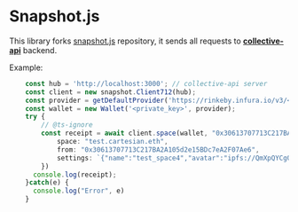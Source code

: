 # Snapshot.js

This library forks [snapshot.js](https://github.com/snapshot-labs/snapshot.js) repository, it sends all requests to **[collective-api](https://github.com/snapshot-labs/collective-api)** backend.

Example:
```typescript
    const hub = 'http://localhost:3000'; // collective-api server
    const client = new snapshot.Client712(hub);
    const provider = getDefaultProvider('https://rinkeby.infura.io/v3/<infura_project_id>');
    const wallet = new Wallet('<private_key>', provider);
    try {
        // @ts-ignore
        const receipt = await client.space(wallet, "0x30613707713C217BA2A105d2e15BDc7eA2F07Ae6", {
            space: "test.cartesian.eth",
            from: "0x30613707713C217BA2A105d2e15BDc7eA2F07Ae6",
            settings: `{"name":"test_space4","avatar":"ipfs://QmXpQYCgQ6276RaBAXizkBgCtqabKe8CsXujqhdkStafHQ","symbol":"DAIx","voting":{},"network":"4","plugins":{"safeSnap":{"safes":[{"network":"4", "realityAddress": "0xaaabbbb"}]}},"categories":[],"strategies":[{"name":"erc721","params":{"symbol":"DAI","address":"0x6b175474e89094c44da98b954eedeac495271d0f","decimals":18}}],"validation":{"name":"basic","params":{}}}`
        })
      console.log(receipt);
    }catch(e) {
      console.log("Error", e)
    }
```
